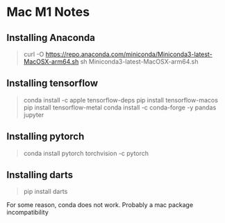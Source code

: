 # Mac M1 Notes

## Installing Anaconda
> curl -O https://repo.anaconda.com/miniconda/Miniconda3-latest-MacOSX-arm64.sh
> sh Miniconda3-latest-MacOSX-arm64.sh

## Installing tensorflow

> conda install -c apple tensorflow-deps
> pip install tensorflow-macos
> pip install tensorflow-metal
> conda install -c conda-forge -y pandas jupyter


## Installing pytorch

> conda install pytorch torchvision -c pytorch

## Installing darts

> pip install darts

For some reason, conda does not work. Probably a mac package incompatibility